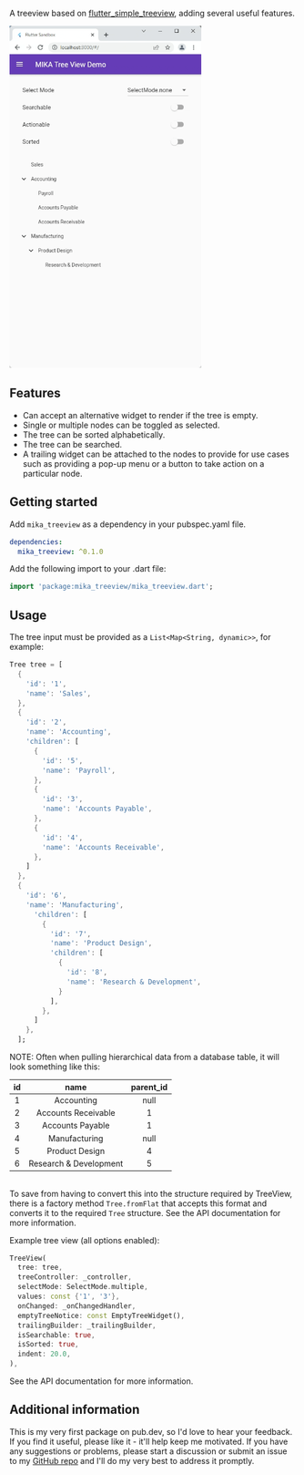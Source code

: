 A treeview based on [flutter_simple_treeview](https://pub.dev/packages/flutter_simple_treeview), adding several useful features.

<p>
    <img src="https://github.com/john-rager/mika_treeview/blob/main/doc/mika_treeview_ios.gif?raw=true"
    alt="An animated image of the iOS MIKA Tree View UI" height="600"/>
</p>

## Features

* Can accept an alternative widget to render if the tree is empty.
* Single or multiple nodes can be toggled as selected.
* The tree can be sorted alphabetically.
* The tree can be searched.
* A trailing widget can be attached to the nodes to provide for use
  cases such as providing a pop-up menu or a button to take action on a
  particular node.

## Getting started

Add `mika_treeview` as a dependency in your pubspec.yaml file.

```yaml
dependencies:
  mika_treeview: ^0.1.0
```
Add the following import to your .dart file:
```dart
import 'package:mika_treeview/mika_treeview.dart';
```

## Usage

The tree input must be provided as a `List<Map<String, dynamic>>`, for example:

```dart
Tree tree = [
  {
    'id': '1',
    'name': 'Sales',
  },
  {
    'id': '2',
    'name': 'Accounting',
    'children': [
      {
        'id': '5',
        'name': 'Payroll',
      },
      {
        'id': '3',
        'name': 'Accounts Payable',
      },
      {
        'id': '4',
        'name': 'Accounts Receivable',
      },
    ]
  },
  {
    'id': '6',
    'name': 'Manufacturing',
      'children': [
        {
          'id': '7',
          'name': 'Product Design',
          'children': [
            {
              'id': '8',
              'name': 'Research & Development',
            }
          ],
        },
      ]
    },
  ];
```

NOTE: Often when pulling hierarchical data from a database table, it will look something like this:

|  id   |          name          | parent_id |
|:-----:|:----------------------:|:---------:|
|   1   |       Accounting       |    null   |
|   2   |   Accounts Receivable  |      1    |
|   3   |    Accounts Payable    |      1    |
|   4   |      Manufacturing     |    null   |
|   5   |      Product Design    |      4    |
|   6   | Research & Development |      5    |

\
To save from having to convert this into the structure required by TreeView, there is a factory method `Tree.fromFlat` that accepts this format and converts it to the required `Tree` structure. See the API documentation for more information.

Example tree view (all options enabled):

```dart
TreeView(
  tree: tree,
  treeController: _controller,
  selectMode: SelectMode.multiple,
  values: const {'1', '3'},
  onChanged: _onChangedHandler,
  emptyTreeNotice: const EmptyTreeWidget(),
  trailingBuilder: _trailingBuilder,
  isSearchable: true,
  isSorted: true,
  indent: 20.0,
),
```
See the API documentation for more information.

## Additional information

This is my very first package on pub.dev, so I'd love to hear your feedback. If you find it useful, please like it - it'll help
keep me motivated. If you have any suggestions or problems, please start a discussion or submit an issue to my [GitHub repo](https://github.com/john-rager/mika_treeview) and I'll do my very best to address it promptly.
